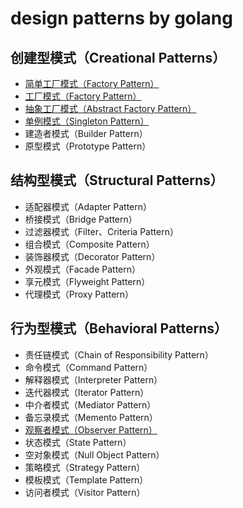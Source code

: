 design patterns by golang
==========================

## 创建型模式（Creational Patterns）
- [简单工厂模式（Factory Pattern）](./CreationalPatterns/SimpleFactory/)
- [工厂模式（Factory Pattern）](./CreationalPatterns/Factory)
- [抽象工厂模式（Abstract Factory Pattern）](./CreationalPatterns/AbstractFactory)
- [单例模式（Singleton Pattern）](./CreationalPatterns/Singleton)
- 建造者模式（Builder Pattern）
- 原型模式（Prototype Pattern）

## 结构型模式（Structural Patterns）
- 适配器模式（Adapter Pattern）
- 桥接模式（Bridge Pattern）
- 过滤器模式（Filter、Criteria Pattern）
- 组合模式（Composite Pattern）
- 装饰器模式（Decorator Pattern）
- 外观模式（Facade Pattern）
- 享元模式（Flyweight Pattern）
- 代理模式（Proxy Pattern）

## 行为型模式（Behavioral Patterns）
- 责任链模式（Chain of Responsibility Pattern）
- 命令模式（Command Pattern）
- 解释器模式（Interpreter Pattern）
- 迭代器模式（Iterator Pattern）
- 中介者模式（Mediator Pattern）
- 备忘录模式（Memento Pattern）
- [观察者模式（Observer Pattern）](./BehavioralPatterns/Observer)
- 状态模式（State Pattern）
- 空对象模式（Null Object Pattern）
- 策略模式（Strategy Pattern）
- 模板模式（Template Pattern）
- 访问者模式（Visitor Pattern）